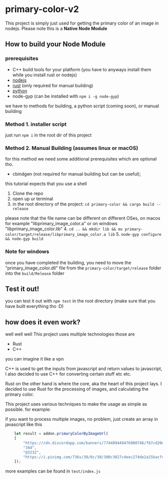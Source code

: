 # primary-color-v2
This project is simply just used for getting the primary color of an image in nodejs. Please note this is a **Native Node Module**

## How to build your Node Module

### prerequisites
- C++ build tools for your platform (you have to anyways install them while you install rust or nodejs)
- [nodejs](https://nodejs.org/en/download/package-manager)
- [rust](https://www.rust-lang.org/tools/install) (only required for manual building)
- [python](https://www.python.org/downloads/)
- node-gyp (can be installed with `npm i -g node-gyp`)

we have to methods for building, a python script (coming soon), or manual building

### Method 1. installer script

just run `npm i` in the root dir of this project

### Method 2. Manual Building (assumes linux or macOS)

for this method we need some additional prerequisites which are optional tho.

- cbindgen (not required for manual building but can be useful);

this tutorial expects that you use a shell

1. Clone the repo
2. open up ur terminal
3. in the root directory of the project: `cd primary-color && cargo build --release`

please note that the file name can be different on different OSes, on macos for example "libprimary_image_color.a" or on windows "libprimary_image_color.lib"
4. `cd .. && mkdir lib && mv primary-color/target/release/libprimary_image_color.a lib`
5. `node-gyp configure && node-gyp build`

### Note for windows

once you have completed the building, you need to move the "primary_image_color.dll" file from the `primary-color/target/release` folder into the `build/Release` folder


## Test it out!

you can test it out with `npm test` in the root directory (make sure that you have built everything tho :D)

## how does it even work? 

well well well
This project uses multiple technologies 
those are 

- Rust 
- C++ 

you can imagine it like a vpn 

C++ is used to get the inputs from javascript and return values to javascript, I also decided to use C++ for converting certain stuff etc etc. 

Rust on the other hand is where the core, aka the heart of this project lays. I decided to use Rust for the processing of images, and calculating the primary color. 

This project uses various techniques to make the usage as simple as possible. for example: 

if you want to process multiple images, no problem, just create an array in javascript like this 

```js
    let result = addon.primaryColorByImageUrl(
    [
        "https://cdn.discordapp.com/banners/774409449476980746/f67cd20df77e4c15de55a5da0c92bc4c.png?size=1024&format=webp&quality=lossless&width=0&height=256",
        "344",
        "@3232",
        "https://i.pinimg.com/736x/30/0c/30/300c3027c4eec274de2a15bacfc7755f.jpg", "https://i.pinimg.com/736x/dd/11/77/dd1177ae42e5ffcc5572ab9d861b1ef2.jpg"
    ]);
```

more examples can be found in `test/index.js`